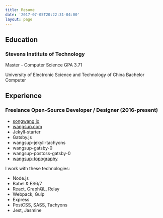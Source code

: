 ```yaml
---
title: Resume
date: '2017-07-05T20:22:31-04:00'
layout: page
---
```


## Education

### Stevens Institute of Technology
Master - Computer Science  GPA 3.71

University of Electronic Science and Technology of China 
Bachelor Computer 


## Experience
### Freelance Open-Source Developer / Designer (2016-present)
* [songwang.io](songwang.io)
* [wangsup.com](https://wangsup.netlify.com)
* Jekyll-starter
* Gatsby.js
* wangsup-jekyll-tachyons
* wangsup-gatsby-0
* wangsup-postcss-gatsby-0
* [wangsup-topography](https://wangsup-archive.netlify.com/)

I work with these technologies:
* Node.js
* Babel & ES6/7
* React, GraphQL, Relay
* Webpack, Gulp
* Express
* PostCSS, SASS, Tachyons
* Jest, Jasmine
